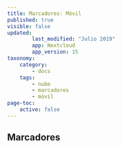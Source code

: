 ```yaml
---
title: Marcadores: Móvil
published: true
visible: false
updated:
        last_modified: "Julio 2019"
        app: Nextcloud
        app_version: 15
taxonomy:
    category:
        - docs
    tags:
        - nube
        - marcadores
        - móvil
page-toc:
    active: false
---
```


## Marcadores
